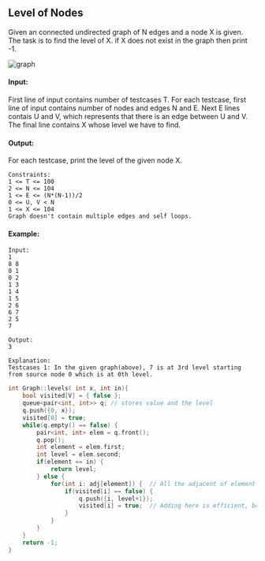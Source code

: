 ## Level of Nodes

Given an connected undirected graph of N edges and a node X is given. The task is to find the level of X. if X does not exist in the graph then print -1.

![graph](https://cdncontribute.geeksforgeeks.org/wp-content/uploads/level-graph1.png)

#### Input:

First line of input contains number of testcases T. For each testcase, first line of input contains number of nodes and edges N and E. Next E lines contais U and V, which represents that there is an edge between U and V. The final line contains X whose level we have to find.

#### Output:

For each testcase, print the level of the given node X.

```
Constraints:
1 <= T <= 100
2 <= N <= 104
1 <= E <= (N*(N-1))/2
0 <= U, V < N
1 <= X <= 104
Graph doesn't contain multiple edges and self loops.
```

#### Example:

```
Input:
1
8 8
0 1
0 2
1 3
1 4
1 5
2 6
6 7
2 5
7

Output:
3

Explanation:
Testcases 1: In the given graph(above), 7 is at 3rd level starting from source node 0 which is at 0th level.
```

```c++
int Graph::levels( int x, int in){
    bool visited[V] = { false };
    queue<pair<int, int>> q; // stores value and the level
    q.push({0, x});
    visited[0] = true;
    while(q.empty() == false) {
        pair<int, int> elem = q.front();
        q.pop();
        int element = elem.first;
        int level = elem.second;
        if(element == in) {
            return level;
        } else {
            for(int i: adj[element]) {  // All the adjacent of element
                if(visited[i] == false) {
                    q.push({i, level+1});
                    visited[i] = true;  // Adding here is efficient, because it avoids the recursion if adjacent elements are linked
                }
            }
        }
    }
    return -1;
}
```
